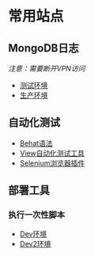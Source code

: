 # 常用站点

[//]: # (## SVN地址)

[//]: # ([代码地址]&#40;http://114.247.139.178:8088/wiki/doku.php?id=svn_rule&#41;)

## MongoDB日志

*注意：需要断开VPN访问*

- [测试环境](https://spareintranet.tkeasia.com/general/tke_cma_mongodb_search.php)
- [生产环境](https://intranet.tkeasia.com/general/tke_cma_mongodb_search.php)

## 自动化测试
- [Behat语法](https://docs.behat.org/en/latest/)
- [View自动化测试工具](https://testsupport.tkeasia.com/)
- [Selenium浏览器插件](https://microsoftedge.microsoft.com/addons/detail/selenium-ide/ajdpfmkffanmkhejnopjppegokpogffp?hl=zh-CN)

## 部署工具

### 执行一次性脚本
- [Dev环境](https://jenkins.tkeasia.com/job/Dev_For_Once_Scripts/build)
- [Dev2环境](https://jenkins.tkeasia.com/job/Dev2%20Deploy%20For%20Once%20Scripts/build)
